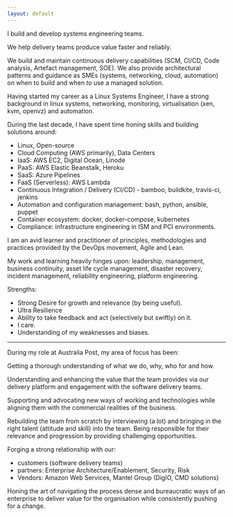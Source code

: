 ```yaml
---
layout: default
---
```


I build and develop systems engineering teams.

We help delivery teams produce value faster and reliably.

We build and maintain continuous delivery capabilities (SCM, CI/CD, Code analysis, Artefact management, SOE).
We also provide architectural patterns and guidance as SMEs (systems, networking, cloud, automation) on when to build and when to use a managed solution.

Having started my career as a Linux Systems Engineer, I have a strong background in linux systems, networking, monitoring, virtualisation (xen, kvm, openvz) and automation.

During the last decade, I have spent time honing skills and building solutions around:

- Linux, Open-source
- Cloud Computing (AWS primarily), Data Centers
- IaaS: AWS EC2, Digital Ocean, Linode
- PaaS: AWS Elastic Beanstalk, Heroku
- SaaS: Azure Pipelines
- FaaS (Serverless): AWS Lambda
- Continuous Integration / Delivery (CI/CD) - bamboo, buildkite, travis-ci, jenkins
- Automation and configuration management: bash, python, ansible, puppet
- Container ecosystem: docker, docker-compose, kubernetes
- Compliance: infrastructure engineering in ISM and PCI environments.

I am an avid learner and practitioner of principles, methodologies and practices provided by the DevOps movement, Agile and Lean.

My work and learning heavily hinges upon:
leadership, management, business continuity, asset life cycle management, disaster recovery, incident management, reliability engineering, platform engineering.

Strengths:

- Strong Desire for growth and relevance (by being useful).
- Ultra Resilience
- Ability to take feedback and act (selectively but swiftly) on it.
- I care.
- Understanding of my weaknesses and biases.

-----

During my role at Australia Post, my area of focus has been:

Getting a thorough understanding of what we do, why, who for and how.

Understanding and enhancing the value that the team provides via our delivery platform and engagement with the software delivery teams.

Supporting and advocating new ways of working and technologies while aligning them with the commercial realities of the business.

Rebuilding the team from scratch by interviewing (a lot) and bringing in the right talent (attitude and skill) into the team.
Being responsible for their relevance and progression by providing challenging opportunities.

Forging a strong relationship with our:

- customers (software delivery teams)
- partners: Enterprise Architecture/Enablement, Security, Risk
- Vendors: Amazon Web Services, Mantel Group (DigIO, CMD solutions)

Honing the art of navigating the process dense and bureaucratic ways of an enterprise to deliver value for the organisation while consistently pushing for a change.
